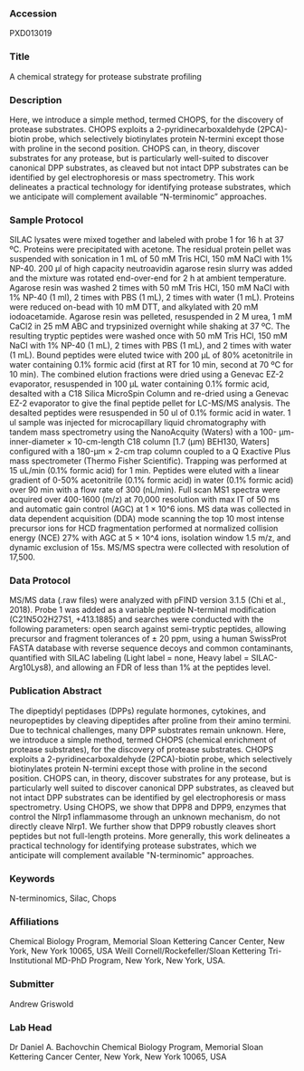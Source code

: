 ### Accession
PXD013019

### Title
A chemical strategy for protease substrate profiling

### Description
Here, we introduce a simple method, termed CHOPS, for the discovery of protease substrates. CHOPS exploits a 2-pyridinecarboxaldehyde (2PCA)-biotin probe, which selectively biotinylates protein N-termini except those with proline in the second position.  CHOPS can, in theory, discover substrates for any protease, but is particularly well-suited to discover canonical DPP substrates, as cleaved but not intact DPP substrates can be identified by gel electrophoresis or mass spectrometry. This work delineates a practical technology for identifying protease substrates, which we anticipate will complement available “N-terminomic” approaches.

### Sample Protocol
SILAC lysates were mixed together and labeled with probe 1 for 16 h at 37 ºC. Proteins were precipitated with acetone. The residual protein pellet was suspended with sonication in 1 mL of 50 mM Tris HCl, 150 mM NaCl with 1% NP-40. 200 µl of high capacity neutroavidin agarose resin slurry was added and the mixture was rotated end-over-end for 2 h at ambient temperature. Agarose resin was washed 2 times with 50 mM Tris HCl, 150 mM NaCl with 1% NP-40 (1 ml), 2 times with PBS (1 mL), 2 times with water (1 mL). Proteins were reduced on-bead with 10 mM DTT, and alkylated with 20 mM iodoacetamide. Agarose resin was pelleted, resuspended in 2 M urea, 1 mM CaCl2 in 25 mM ABC and trypsinized overnight while shaking at 37 ºC. The resulting tryptic peptides were washed once with 50 mM Tris HCl, 150 mM NaCl with 1% NP-40 (1 mL), 2 times with PBS (1 mL), and 2 times with water (1 mL). Bound peptides were eluted twice with 200 µL of 80% acetonitrile in water containing 0.1% formic acid (first at RT for 10 min, second at 70 ºC for 10 min). The combined elution fractions were dried using a Genevac EZ-2 evaporator, resuspended in 100 µL water containing 0.1% formic acid, desalted with a C18 Silica MicroSpin Column and re-dried using a Genevac EZ-2 evaporator to give the final peptide pellet for LC-MS/MS analysis. The desalted peptides were resuspended in 50 ul of 0.1% formic acid in water. 1 ul sample was injected for microcapillary liquid chromatography with tandem mass spectrometry using the NanoAcquity (Waters) with a 100- µm-inner-diameter × 10-cm-length C18 column [1.7 (µm) BEH130, Waters] configured with a 180-µm × 2-cm trap column coupled to a Q Exactive Plus mass spectrometer (Thermo Fisher Scientific). Trapping was performed at 15 uL/min (0.1% formic acid) for 1 min.  Peptides were eluted with a linear gradient of 0-50% acetonitrile (0.1% formic acid) in water (0.1% formic acid) over 90 min with a flow rate of 300 (nL/min). Full scan MS1 spectra were acquired over 400-1600 (m/z) at 70,000 resolution with max IT of 50 ms and automatic gain control (AGC) at 1 × 10^6 ions.  MS data was collected in data dependent acquisition (DDA) mode scanning the top 10 most intense precursor ions for HCD fragmentation performed at normalized collision energy (NCE) 27% with AGC at 5 × 10^4 ions, isolation window 1.5 m/z, and dynamic exclusion of 15s.  MS/MS spectra were collected with resolution of 17,500.

### Data Protocol
MS/MS data (.raw files) were analyzed with pFIND version 3.1.5 (Chi et al., 2018). Probe 1 was added as a variable peptide N-terminal modification (C21N5O2H27S1, +413.1885) and searches were conducted with the following parameters: open search against semi-tryptic peptides, allowing precursor and fragment tolerances of ± 20 ppm, using a human SwissProt FASTA database with reverse sequence decoys and common contaminants, quantified with SILAC labeling (Light label = none, Heavy label = SILAC-Arg10Lys8), and allowing an FDR of less than 1% at the peptides level.

### Publication Abstract
The dipeptidyl peptidases (DPPs) regulate hormones, cytokines, and neuropeptides by cleaving dipeptides after proline from their amino termini. Due to technical challenges, many DPP substrates remain unknown. Here, we introduce a simple method, termed CHOPS (chemical enrichment of protease substrates), for the discovery of protease substrates. CHOPS exploits a 2-pyridinecarboxaldehyde (2PCA)-biotin probe, which selectively biotinylates protein N-termini except those with proline in the second position. CHOPS can, in theory, discover substrates for any protease, but is particularly well suited to discover canonical DPP substrates, as cleaved but not intact DPP substrates can be identified by gel electrophoresis or mass spectrometry. Using CHOPS, we show that DPP8 and DPP9, enzymes that control the Nlrp1 inflammasome through an unknown mechanism, do not directly cleave Nlrp1. We further show that DPP9 robustly cleaves short peptides but not full-length proteins. More generally, this work delineates a practical technology for identifying protease substrates, which we anticipate will complement available "N-terminomic" approaches.

### Keywords
N-terminomics, Silac, Chops

### Affiliations
Chemical Biology Program, Memorial Sloan Kettering Cancer Center, New York, New York 10065, USA
Weill Cornell/Rockefeller/Sloan Kettering Tri-Institutional MD-PhD Program, New York, New York, USA.

### Submitter
Andrew Griswold

### Lab Head
Dr Daniel A. Bachovchin
Chemical Biology Program, Memorial Sloan Kettering Cancer Center, New York, New York 10065, USA


